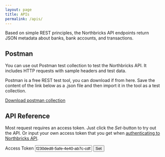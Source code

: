 ```yaml
---
layout: page
title: APIs
permalink: /apis/
---
```


Based on simple REST principles, the Northbricks API endpoints return JSON metadata about banks, bank accounts, and transactions.

## Postman

You can use out Postman test collection to test the Northbricks API. It includes HTTP requests with sample headers and test data.

Postman is a free REST test tool, you can download if from here. Save the content of the link below as a .json file and then import it in the tool as a test collection.

[Download postman collection](/assets/northbricks-api.postman_collection.json)

## API Reference

Most request requires an access token. Just click the *Set*-button to try out the API. Or input your own access token that you get when [authenticating to Northbricks API](/authentication).


<script>
function setApiKey(){
    const docEls = document.getElementsByTagName('rapi-doc')
    const keyInputEl = document.getElementById('access-token-input');

    for (i = 0; i < docEls.length; i++) {
        docEls[i].setAttribute('api-key-name','Authorization');
        docEls[i].setAttribute('api-key-location','header');
        docEls[i].setAttribute('api-key-value','Bearer '+keyInputEl.value);
    }
}
</script>
<label for="access-token-input">Access Token</label>
<input class="__form-input" id="access-token-input" type="text" placeholder="Access token" value="f230ded8-5afe-4e40-ab7c-cdf301e8fed5" spellcheck="false">
<button class="btn" onclick="setApiKey()">Set</button>

<rapi-doc allow-authentication="false" show-header="false" show-info="false" show-server-select="false" spec-url="/assets/api-spec/bank-api.yaml" regular-font="'Noto Sans',sans-serif" mono-font="'Roboto Mono',monospace"></rapi-doc>
<rapi-doc allow-authentication="false" show-header="false" show-info="false" show-server-select="false" spec-url="/assets/api-spec/bank-auth-api.yaml" regular-font="'Noto Sans',sans-serif" mono-font="'Roboto Mono',monospace"></rapi-doc>
<rapi-doc allow-authentication="false" show-header="false" show-info="false" show-server-select="false" spec-url="/assets/api-spec/account-api.yaml" regular-font="'Noto Sans',sans-serif" mono-font="'Roboto Mono',monospace"></rapi-doc>
<rapi-doc allow-authentication="false" show-header="false" show-info="false" show-server-select="false" spec-url="/assets/api-spec/transaction-api.yaml" regular-font="'Noto Sans',sans-serif" mono-font="'Roboto Mono',monospace"></rapi-doc>
<rapi-doc allow-authentication="false" show-header="false" show-info="false" show-server-select="false" spec-url="/assets/api-spec/payment-api.yaml" regular-font="'Noto Sans',sans-serif" mono-font="'Roboto Mono',monospace"></rapi-doc>
<rapi-doc allow-authentication="false" show-header="false" show-info="false" show-server-select="false" spec-url="/assets/api-spec/user-api.yaml" regular-font="'Noto Sans',sans-serif" mono-font="'Roboto Mono',monospace"></rapi-doc>